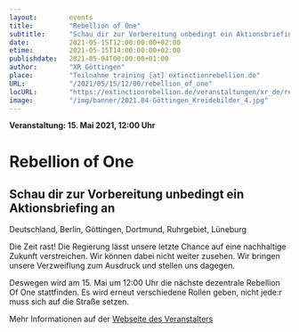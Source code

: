 ```yaml
---
layout:        events
title:         "Rebellion of One"
subtitle:      "Schau dir zur Vorbereitung unbedingt ein Aktionsbriefing an"
date:          2021-05-15T12:00:00:00+02:00
etime:         2021-05-15T14:00:00:00+02:00
publishdate:   2021-05-04T00:00:00+01:00
author:        "XR Göttingen"
place:         "Teilnahme training [at] extinctionrebellion.de"
URL:           "/2021/05/15/12/00/rebellion_of_one"
locURL:        "https://extinctionrebellion.de/veranstaltungen/xr_de/rebellion-one/5602/"
image:         "/img/banner/2021.04-Göttingen_Kreidebilder_4.jpg"
---
```


**Veranstaltung: 15. Mai 2021, 12:00 Uhr**

Rebellion of One
===========

Schau dir zur Vorbereitung unbedingt ein Aktionsbriefing an
-----------





Deutschland, Berlin, Göttingen, Dortmund, Ruhrgebiet, Lüneburg

Die Zeit rast! Die Regierung lässt unsere letzte Chance auf eine nachhaltige Zukunft verstreichen. Wir können dabei nicht weiter zusehen. Wir bringen unsere Verzweiflung zum Ausdruck und stellen uns dagegen.

Deswegen wird am 15. Mai um 12:00 Uhr die nächste dezentrale Rebellion Of One stattfinden. Es wird erneut verschiedene Rollen geben, nicht jede:r muss sich auf die Straße setzen. 




Mehr Informationen auf der [Webseite des Veranstalters](https://extinctionrebellion.de/veranstaltungen/xr_de/rebellion-one/5602/)
